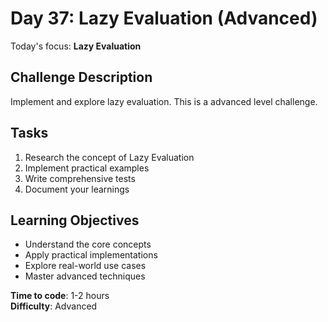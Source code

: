 # Day 37: Lazy Evaluation (Advanced)

Today's focus: **Lazy Evaluation**

## Challenge Description
Implement and explore lazy evaluation. This is a advanced level challenge.

## Tasks
1. Research the concept of Lazy Evaluation
2. Implement practical examples
3. Write comprehensive tests
4. Document your learnings

## Learning Objectives
- Understand the core concepts
- Apply practical implementations
- Explore real-world use cases
- Master advanced techniques

**Time to code**: 1-2 hours  
**Difficulty**: Advanced